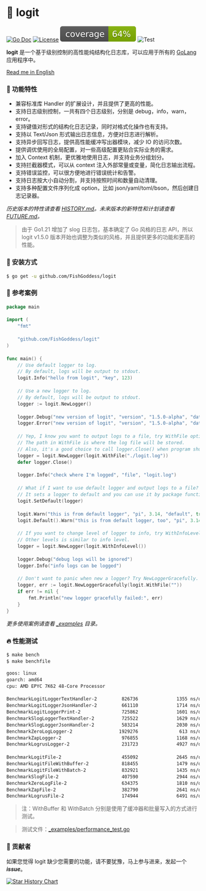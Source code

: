# 📝 logit

[![Go Doc](_icons/godoc.svg)](https://pkg.go.dev/github.com/FishGoddess/logit)
[![License](_icons/license.svg)](https://www.apache.org/licenses/LICENSE-2.0.html)
[![Coverage](_icons/coverage.svg)](_icons/coverage.svg)
![Test](https://github.com/FishGoddess/logit/actions/workflows/test.yml/badge.svg)

**logit** 是一个基于级别控制的高性能纯结构化日志库，可以应用于所有的 [GoLang](https://golang.org) 应用程序中。

[Read me in English](./README.en.md)

### 🥇 功能特性

* 兼容标准库 Handler 的扩展设计，并且提供了更高的性能。
* 支持日志级别控制，一共有四个日志级别，分别是 debug，info，warn，error。
* 支持键值对形式的结构化日志记录，同时对格式化操作也有支持。
* 支持以 Text/Json 形式输出日志信息，方便对日志进行解析。
* 支持异步回写日志，提供高性能缓冲写出器模块，减少 IO 的访问次数。
* 提供调优使用的全局配置，对一些高级配置更贴合实际业务的需求。
* 加入 Context 机制，更优雅地使用日志，并支持业务分组划分。
* 支持拦截器模式，可以从 context 注入外部常量或变量，简化日志输出流程。
* 支持错误监控，可以很方便地进行错误统计和告警。
* 支持日志按大小自动分割，并支持按照时间和数量自动清理。
* 支持多种配置文件序列化成 option，比如 json/yaml/toml/bson，然后创建日志记录器。

_历史版本的特性请查看 [HISTORY.md](./HISTORY.md)。未来版本的新特性和计划请查看 [FUTURE.md](./FUTURE.md)。_

> 由于 Go1.21 增加了 slog 日志包，基本确定了 Go 风格的日志 API，所以 logit v1.5.0 版本开始也调整为类似的风格，并且提供更多的功能和更高的性能。

### 🚀 安装方式

```bash
$ go get -u github.com/FishGoddess/logit
```

### 📖 参考案例

```go
package main

import (
	"fmt"

	"github.com/FishGoddess/logit"
)

func main() {
	// Use default logger to log.
	// By default, logs will be output to stdout.
	logit.Info("hello from logit", "key", 123)

	// Use a new logger to log.
	// By default, logs will be output to stdout.
	logger := logit.NewLogger()

	logger.Debug("new version of logit", "version", "1.5.0-alpha", "date", 20231122)
	logger.Error("new version of logit", "version", "1.5.0-alpha", "date", 20231122)

	// Yep, I know you want to output logs to a file, try WithFile option.
	// The path in WithFile is where the log file will be stored.
	// Also, it's a good choice to call logger.Close() when program shutdown.
	logger = logit.NewLogger(logit.WithFile("./logit.log"))
	defer logger.Close()

	logger.Info("check where I'm logged", "file", "logit.log")

	// What if I want to use default logger and output logs to a file? Try SetDefault.
	// It sets a logger to default and you can use it by package function or Default().
	logit.SetDefault(logger)

	logit.Warn("this is from default logger", "pi", 3.14, "default", true)
	logit.Default().Warn("this is from default logger, too", "pi", 3.14, "default", true)

	// If you want to change level of logger to info, try WithInfoLevel.
	// Other levels is similar to info level.
	logger = logit.NewLogger(logit.WithInfoLevel())

	logger.Debug("debug logs will be ignored")
	logger.Info("info logs can be logged")

	// Don't want to panic when new a logger? Try NewLoggerGracefully.
	logger, err := logit.NewLoggerGracefully(logit.WithFile(""))
	if err != nil {
		fmt.Println("new logger gracefully failed:", err)
	}
}
```

_更多使用案例请查看 [_examples](./_examples) 目录。_

### 🔥 性能测试

```bash
$ make bench
$ make benchfile
```

```bash
goos: linux
goarch: amd64
cpu: AMD EPYC 7K62 48-Core Processor

BenchmarkLogitLoggerTextHandler-2         826736              1355 ns/op             288 B/op          3 allocs/op
BenchmarkLogitLoggerJsonHandler-2         661110              1714 ns/op             408 B/op          6 allocs/op
BenchmarkLogitLoggerPrint-2               725862              1601 ns/op              48 B/op          1 allocs/op
BenchmarkSlogLoggerTextHandler-2          725522              1629 ns/op               0 B/op          0 allocs/op
BenchmarkSlogLoggerJsonHandler-2          583214              2030 ns/op             120 B/op          3 allocs/op
BenchmarkZeroLogLogger-2                 1929276               613 ns/op               0 B/op          0 allocs/op
BenchmarkZapLogger-2                      976855              1168 ns/op             216 B/op          2 allocs/op
BenchmarkLogrusLogger-2                   231723              4927 ns/op            2080 B/op         32 allocs/op

BenchmarkLogitFile-2                      455092              2645 ns/op             288 B/op          3 allocs/op
BenchmarkLogitFileWithBuffer-2            818455              1479 ns/op             288 B/op          3 allocs/op
BenchmarkLogitFileWithBatch-2             832921              1435 ns/op             288 B/op          3 allocs/op
BenchmarkSlogFile-2                       407590              2944 ns/op               0 B/op          0 allocs/op
BenchmarkZeroLogFile-2                    634375              1810 ns/op               0 B/op          0 allocs/op
BenchmarkZapFile-2                        382790              2641 ns/op             216 B/op          2 allocs/op
BenchmarkLogrusFile-2                     174944              6491 ns/op            2080 B/op         32 allocs/op
```

> 注：WithBuffer 和 WithBatch 分别是使用了缓冲器和批量写入的方式进行测试。

> 测试文件：[_examples/performance_test.go](./_examples/performance_test.go)

### 👥 贡献者

如果您觉得 logit 缺少您需要的功能，请不要犹豫，马上参与进来，发起一个 _**issue**_。

[![Star History Chart](https://api.star-history.com/svg?repos=fishgoddess/logit&type=Date)](https://star-history.com/#fishgoddess/logit&Date)
